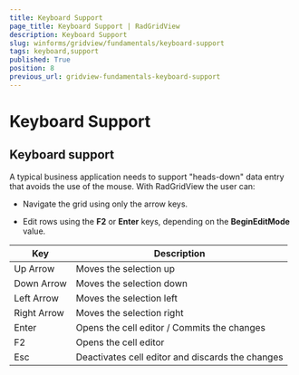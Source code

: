 ```yaml
---
title: Keyboard Support
page_title: Keyboard Support | RadGridView
description: Keyboard Support
slug: winforms/gridview/fundamentals/keyboard-support
tags: keyboard,support
published: True
position: 8
previous_url: gridview-fundamentals-keyboard-support
---
```


# Keyboard Support

## Keyboard support
      

A typical business application needs to support "heads-down" data entry that avoids the use of the mouse. With RadGridView the user can:

* Navigate the grid using only the arrow keys.

* Edit rows using the __F2__ or __Enter__ keys, depending on the __BeginEditMode__ value.


| Key | Description |
| ------ | ------ |
|Up Arrow|Moves the selection up|
|Down Arrow|Moves the selection down|
|Left Arrow|Moves the selection left|
|Right Arrow|Moves the selection right|
|Enter|Opens the cell editor / Commits the changes|
|F2|Opens the cell editor|
|Esc|Deactivates cell editor and discards the changes|
